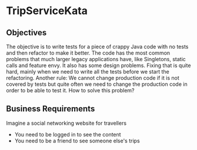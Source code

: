 # TripServiceKata

## Objectives

The objective is to write tests for a piece of crappy Java code with no tests and then refactor to make it better. The code has the most common problems that much larger legacy applications have, like Singletons, static calls and feature envy. It also has some design problems. Fixing that is quite hard, mainly when we need to write all the tests before we start the refactoring. Another rule: We cannot change production code if it is not covered by tests but quite often we need to change the production code in order to be able to test it. How to solve this problem?

## Business Requirements

Imagine a social networking website for travellers

* You need to be logged in to see the content
* You need to be a friend to see someone else's trips
